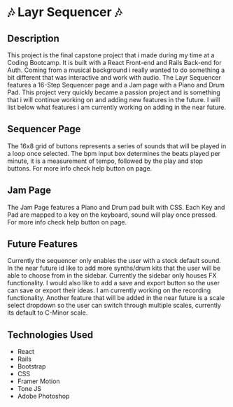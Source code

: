 # 🎶 Layr Sequencer 🎶


## Description

This project is the final capstone project that i made during my time at a Coding Bootcamp. It is built with a React Front-end and Rails Back-end for Auth. Coming from a musical background i really wanted to do something a bit different that was interactive and work with audio.
The Layr Sequencer features a 16-Step Sequencer page and a Jam page with a Piano and Drum Pad. This project very quickly became a passion project and is something that i will continue working on and adding new features in the future. I will list below what features i am currently working on adding in the near future.

## Sequencer Page

The 16x8 grid of buttons represents a series of sounds that will be played in a loop once selected. The bpm input box determines the beats played per minute, it is a measurement of tempo, followed by the play and stop buttons. For more info check help button on page.

## Jam Page

The Jam Page features a Piano and Drum pad built with CSS. Each Key and Pad are mapped to a key on the keyboard, sound will play once pressed. For more info check help button on page.

## Future Features

Currently the sequencer only enables the user with a stock default sound. In the near future id like to add more synths/drum kits that the user will be able to choose from in the sidebar. Currently the sidebar only houses FX functionality. I would also like to add a save and export button so the user can save or export their ideas. I am currently working on the recording functionality. Another feature that will be added in the near future is a scale select dropdown so the user can switch through multiple scales, currently its default to C-Minor scale. 

## Technologies Used

- React
- Rails
- Bootstrap
- CSS
- Framer Motion
- Tone JS
- Adobe Photoshop

